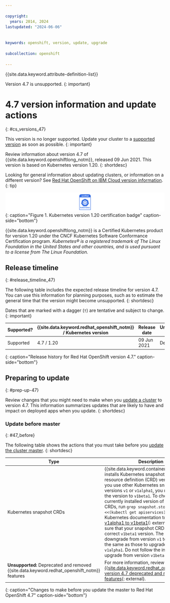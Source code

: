 ```yaml
---

copyright:
  years: 2014, 2024
lastupdated: "2024-06-06"


keywords: openshift, version, update, upgrade

subcollection: openshift

---
```


{{site.data.keyword.attribute-definition-list}}



Version 4.7 is unsupported. 
{: important}

# 4.7 version information and update actions
{: #cs_versions_47}

This version is no longer supported. Update your cluster to a [supported version](/docs/openshift?topic=openshift-cs_versions) as soon as possible.
{: important}

Review information about version 4.7 of {{site.data.keyword.openshiftlong_notm}}, released 09 Jun 2021. This version is based on Kubernetes version 1.20. 
{: shortdesc}

Looking for general information about updating clusters, or information on a different version? See [Red Hat OpenShift on IBM Cloud version information](/docs/openshift?topic=openshift-openshift_versions).
{: tip}

![This badge indicates Kubernetes version 1.20 certification for {{site.data.keyword.openshiftlong_notm}}](images/certified-kubernetes-color.svg){: caption="Figure 1. Kubernetes version 1.20 certification badge" caption-side="bottom"}

{{site.data.keyword.openshiftlong_notm}} is a Certified Kubernetes product for version 1.20 under the CNCF Kubernetes Software Conformance Certification program. _Kubernetes® is a registered trademark of The Linux Foundation in the United States and other countries, and is used pursuant to a license from The Linux Foundation._

## Release timeline 
{: #release_timeline_47}

The following table includes the expected release timeline for version 4.7. You can use this information for planning purposes, such as to estimate the general time that the version might become unsupported. 
{: shortdesc}

Dates that are marked with a dagger (`†`) are tentative and subject to change.
{: important}

| Supported? | {{site.data.keyword.redhat_openshift_notm}} / Kubernetes version | Release date | Unsupported date |
| --- | --- | --- | --- |
| Supported | 4.7 / 1.20 | 09 Jun 2021 | Dec 2022`†` |
{: caption="Release history for Red Hat OpenShift version 4.7." caption-side="bottom"}

## Preparing to update
{: #prep-up-47}

Review changes that you might need to make when you [update a cluster](/docs/openshift?topic=openshift-update) to version 4.7. This information summarizes updates that are likely to have and impact on deployed apps when you update.
{: shortdesc}


### Update before master
{: #47_before}

The following table shows the actions that you must take before you [update the cluster master](/docs/openshift?topic=openshift-update#master).
{: shortdesc}

| Type | Description |
| ---- | ----------- |
| Kubernetes snapshot CRDs | {{site.data.keyword.containerlong_notm}} installs Kubernetes snapshot custom resource definition (CRD) version `v1beta1`. If you use other Kubernetes snapshot CRD versions `v1` or `v1alpha1`, you must change the version to `v1beta1`. To check the currently installed version of your snapshot CRDs, run `grep snapshot.storage.k8s.io <<(kubectl get apiservices)`. Follow the Kubernetes documentation to [Upgrade from v1alpha1 to v1beta1](https://github.com/kubernetes-csi/external-snapshotter#upgrade-from-v1alpha1-to-v1beta1){: external} to make sure that your snapshot CRDs are at the correct `v1beta1` version. The steps to downgrade from version `v1` to `v1beta1` are the same as those to upgrade from `v1alpha1`. Do not follow the instructions to upgrade from version `v1beta1` to version `v1`. |
| **Unsupported:** Deprecated and removed {{site.data.keyword.redhat_openshift_notm}} features | For more information, review the [{{site.data.keyword.redhat_openshift_notm}} version 4.7 deprecated and removed features](https://docs.openshift.com/container-platform/4.7/release_notes/ocp-4-7-release-notes.html#ocp-4-7-deprecated-removed-features){: external}. |
{: caption="Changes to make before you update the master to Red Hat OpenShift 4.7" caption-side="bottom"}



